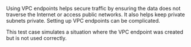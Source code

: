 Using VPC endpoints helps secure traffic by ensuring the data does not
traverse the Internet or access public networks. It also helps keep 
private subnets private. Setting up VPC endpoints can be complicated.

This test case simulates a situation where the VPC endpoint was created
but is not used correctly.